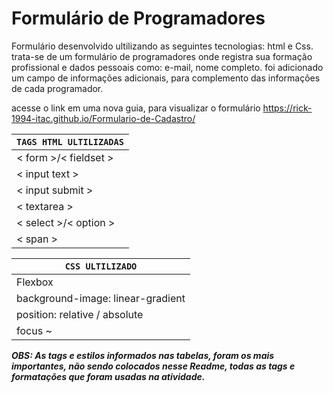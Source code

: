 # Formulário de Programadores

Formulário desenvolvido ultilizando as seguintes tecnologias: html e Css.
trata-se de um formulário de programadores onde registra sua formação profissional e dados pessoais como: e-mail, nome completo.
foi adicionado um campo de informações adicionais, para complemento das informações de cada programador.

acesse o link em uma nova guia, para visualizar o formulário https://rick-1994-itac.github.io/Formulario-de-Cadastro/

|`TAGS HTML ULTILIZADAS`|     
|---|
| < form >/< fieldset > |
| < input text > |
| < input submit > |
| < textarea > |
| < select >/< option > |
| < span > |


 |`CSS ULTILIZADO`|
  |---|
  |Flexbox|
  |background-image: linear-gradient|
  |position: relative / absolute|
  |focus ~|

  ***OBS: As tags e estilos informados nas tabelas, foram os mais importantes, não sendo colocados nesse Readme, todas as tags e formatações que foram usadas na atividade.***
